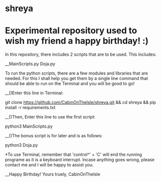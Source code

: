# shreya
# Experimental repository used to wish my friend a happy birthday! :)

In this repository, there includes 2 scripts that are to be used. This includes:

__MainScripts.py
Doja.py

To run the python scripts, there are a few modules and libraries that are needed. For this I shall help you get them by a 
single line command that should be able to run on the Terminal and you will be good to go!


__()Enter this line in Terminal:    

git clone https://github.com/CabinOnTheIsle/shreya.git && cd shreya && pip install -r requirements.txt

__()Then, Enter this line to use the first script:    

python3 MainScripts.py

__()The bonus script is for later and is as follows:   

python3 Doja.py

*To use Terminal, remember that 'control^' + 'C' will end the running programe as it is a keyboard interrupt.
Incase anything goes wrong, please contact me and I will be happy to assist you.

__Happy Birthday!
Yours truely,
CabinOnTheIsle
